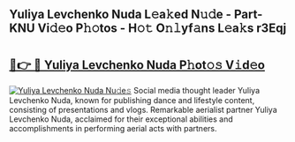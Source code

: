 ## Yuliya Levchenko Nuda L𝚎a𝚔ed N𝚞𝚍e - Part-KNU Vi𝚍𝚎o P𝚑𝚘tos - H𝚘𝚝 O𝚗𝚕yf𝚊ns L𝚎a𝚔s r3Eqj

# <h2><a href="http://kf0c4f.oniu.top/?m=Yuliya+Levchenko+Nuda">🔗👉 🔴 Yuliya Levchenko Nuda P𝚑ot𝚘𝚜 V𝚒d𝚎o</a></h2>

[![Yuliya Levchenko Nuda Nu𝚍e𝚜](https://i.imgur.com/0qMVB7G.gif)](http://kf0c4f.oniu.top/?m=Yuliya+Levchenko+Nuda)
Social media thought leader Yuliya Levchenko Nuda, known for publishing dance and lifestyle content, consisting of presentations and vlogs. Remarkable aerialist partner Yuliya Levchenko Nuda, acclaimed for their exceptional abilities and accomplishments in performing aerial acts with partners.  
